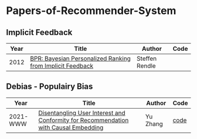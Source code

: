 # Papers-of-Recommender-System

## Implicit Feedback
| Year | Title | Author| Code|
| ---- | ---- | ----|---|
|2012| [BPR: Bayesian Personalized Ranking from Implicit Feedback](https://arxiv.org/ftp/arxiv/papers/1205/1205.2618.pdf) | Steffen Rendle | |


## Debias - Populairy Bias
| Year | Title | Author|Code|
| ---- | ---- | ----| ----|
|2021-WWW |[Disentangling User Interest and Conformity for Recommendation with Causal Embedding](https://arxiv.org/pdf/2006.11011.pdf)| Yu Zhang | [code](https://github.com/tsinghua-fib-lab/DICE) |
